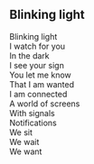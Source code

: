 ## Blinking light
Blinking light  
I watch for you  
In the dark  
I see your sign  
You let me know  
That I am wanted  
I am connected  
A world of screens  
With signals  
Notifications  
We sit  
We wait  
We want
